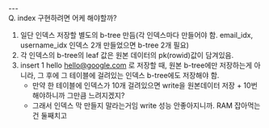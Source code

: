 ---\
Q. index 구현하려면 어케 해야할까?


1. 일단 인덱스 저장할 별도의 b-tree 만듬(각 인덱스마다 만들어야 함. email_idx, username_idx 인덱스 2개 만들었으면 b-tree 2개 필요)
2. 각 인덱스의 b-tree의 leaf 값은 원본 데이터의 pk(rowid)값이 담겨있음. 
3. insert 1 hello hello@google.com 로 저장할 때, 원본 b-tree에만 저장하는게 아니라, 그 후에 그 테이블에 걸려있는 인덱스 b-tree에도 저장해야 함. 
    - 만약 한 테이블에 인덱스가 10개 걸려있으면 write을 원본데이터 저장 + 10번 해야하니까 그만큼 느려지겠지?
    - 그래서 인덱스 막 만들지 말라는거임 write 성능 안좋아지니까. RAM 잡아먹는건 둘째치고 

